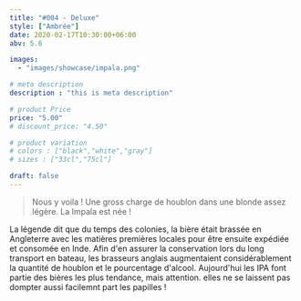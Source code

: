 ```yaml
---
title: "#004 - Deluxe"
style: ["Ambrée"]
date: 2020-02-17T10:30:00+06:00
abv: 5.6

images:
  - "images/showcase/impala.png"

# meta description
description : "this is meta description"

# product Price
price: "5.00"
# discount_price: "4.50"

# product variation
# colors : ["black","white","gray"]
# sizes : ["33cl","75cl"]

draft: false
---
```


> Nous y voila ! Une gross charge de houblon dans une blonde assez légère. La Impala est née !

La légende dit que du temps des colonies, la bière était brassée en Angleterre avec les matières premières locales pour être ensuite expédiée et consomée en Inde. Afin d'en assurer la conservation lors du long transport en bateau, les brasseurs anglais augmentaient considérablement la quantité de houblon et le pourcentage d'alcool. Aujourd'hui les IPA font partie des bières les plus tendance, mais attention. elles ne se laissent pas dompter aussi facilemnt part les papilles !